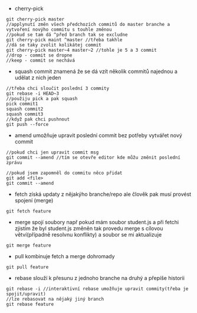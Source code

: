 - cherry-pick
```
git cherry-pick master
//applynutí změn všech předchozích commitů do master branche a vytvoření novýho commitu s touhle změnou
//pokud se tam dá ^před branch tak se excludne
git cherry-pick maint ^master //třeba takhle
//dá se taky zvolit kolikátej commit
git cherry-pick master~4 master~2 //tohle je 5 a 3 commit
//drop - commit se dropne
//keep - commit se nechává
```

- squash commit
znamená že se dá vzít několik commitů najednou a udělat z nich jeden
```
//třeba chci sloučit poslední 3 commity
git rebase -i HEAD~3
//použiju pick a pak squash
pick commit1
squash commit2
squash commit3
//když pak chci pushnout
git push --force
```

- amend
umožňuje upravit poslední commit bez potřeby vytvářet nový commit

```
//pokud chci jen upravit commit msg
git commit --amend //tím se otevře editor kde můžu změnit poslední zprávu

//pokud jsem zapomněl do commitu něco přidat
git add <file>
git commit --amend
```

- fetch
získá updaty z nějakýho branche/repo ale člověk pak musí provést spojení (merge)
```
git fetch feature
```

- merge
spojí soubory např pokud mám soubor student.js a při fetchi zjistím že byl student.js změněn tak provedu merge s cílovou větví(případně resolvnu konflikty) a soubor se mi aktualizuje
```
git merge feature
```
- pull
kombinuje fetch a merge dohromady
```
git pull feature
```
- rebase
  slouží k přesunu z jednoho branche na druhý a přepíše historii
  
```
git rebase -i //interaktivní rebase umožňuje upravit commity(třeba je spojit/upravit)
//lze rebasovat na nějaký jiný branch
git rebase feature
```
